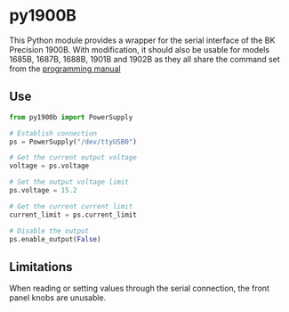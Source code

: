# py1900B

This Python module provides a wrapper for the serial interface of the BK Precision 1900B. With modification, it should
also be usable for models 1685B, 1687B, 1688B, 1901B and 1902B as they all share the command set from the
[programming manual](https://bkpmedia.s3.amazonaws.com/downloads/programming_manuals/en-us/1900B_Series_programming_manual.pdf)

## Use

```py
from py1900b import PowerSupply

# Establish connection
ps = PowerSupply("/dev/ttyUSB0")

# Get the current output voltage
voltage = ps.voltage

# Set the output voltage limit
ps.voltage = 15.2

# Get the current current limit
current_limit = ps.current_limit

# Disable the output
ps.enable_output(False)
```

## Limitations

When reading or setting values through the serial connection, the front panel knobs are unusable.
